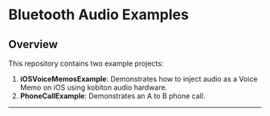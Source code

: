 # Bluetooth Audio Examples

## Overview

This repository contains two example projects:

1. **iOSVoiceMemosExample**: Demonstrates how to inject audio as a Voice Memo on iOS using kobiton audio hardware.
2. **PhoneCallExample**: Demonstrates an A to B phone call.

---

